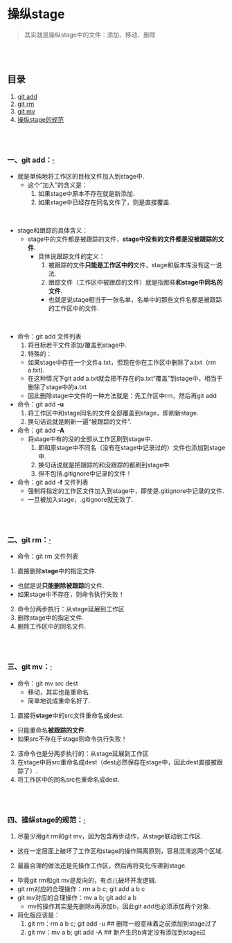 # 操纵stage
> 其实就是操纵stage中的文件：添加、移动、删除

<br><br>

## 目录
1. [git add]()
2. [git rm]()
3. [git mv]()
4. [操纵stage的规范]()

<br><br>

### 一、git add：[·](#目录)

- 就是单纯地将工作区的目标文件加入到stage中.
  - 这个“加入”的含义是：
    1. 如果stage中原本不存在就是新添加.
    2. 如果stage中已经存在同名文件了，则是直接覆盖.

<br>

- stage和跟踪的具体含义：
  - stage中的文件都是被跟踪的文件，**stage中没有的文件都是没被跟踪的文件**.
    - 具体说跟踪文件的定义：
      1. 被跟踪的文件**只能是工作区中的**文件，stage和版本库没有这一说法.
      2. 跟踪文件（工作区中被跟踪的文件）就是指那些**和stage中同名的文件**.
        - 也就是说stage相当于一张名单，名单中的那些文件名都是被跟踪的工作区中的文件.

<br>

- 命令：git add 文件列表
  1. 将目标若干文件添加/覆盖到stage中.
  2. 特殊的：
    - 如果stage中存在一个文件a.txt，但现在你在工作区中删除了a.txt（rm a.txt).
    - 在这种情况下git add a.txt就会把不存在的a.txt“覆盖”到stage中，相当于删除了stage中的a.txt
    - 因此删除stage中文件的一种方法就是：先工作区中rm，然后再git add
- 命令：git add **-u**
  1. 将工作区中和stage同名的文件全部覆盖到stage，即刷新stage.
  2. 换句话说就是刷新一遍“被跟踪的文件”.
- 命令：git add **-A**
  - 将stage中有的没的全部从工作区刷到stage中.
    1. 即和原stage中不同名（没有在stage中记录过的）文件也添加到stage中.
    2. 换句话说就是把跟踪的和没跟踪的都刷到stage中.
    3. 但不包括.gitignore中记录的文件！
- 命令：git add **-f** 文件列表
  - 强制将指定的工作区文件加入到stage中，即使是.gitignore中记录的文件.
  - 一旦被加入stage，.gitignore就无效了.

<br><br>

### 二、git rm：[·](#目录)

- 命令：git rm 文件列表

1. 直接删除**stage**中的指定文件.
  - 也就是说**只能删除被跟踪**的文件.
  - 如果stage中不存在，则命令执行失败！
2. 命令分两步执行：从stage延展到工作区
  1. 删除stage中的指定文件.
  2. 删除工作区中的同名文件.

<br><br>

### 三、git mv：[·](#目录)

- 命令：git mv src dest
  - 移动，其实也是重命名.
  - 简单地说成重命名好了.

1. 直接将**stage**中的src文件重命名成dest.
  - 只能重命名**被跟踪的文件**.
  - 如果src不存在于stage则命令执行失败！
2. 该命令也是分两步执行的：从stage延展到工作区
  1. 在stage中将src重命名成dest（dest必然保存在stage中，因此dest直接被跟踪了）.
  2. 将工作区中的同名src也重命名成dest.

<br><br>

### 四、操纵stage的规范：[·](#目录)

1. 尽量少用git rm和git mv，因为包含两步动作，从stage联动到工作区.
  - 这在一定层面上破坏了工作区和stage的操作隔离原则，容易混淆这两个区域.
2. 最最合理的做法还是先操作工作区，然后再将变化传递到stage.
  - 毕竟git rm和git mv是反向的，有点儿破坏开发逻辑.
  - git rm对应的合理操作：rm a b c; git add a b c
  - git mv对应的合理操作：mv a b; git add a b
    - mv的操作其实是先删除a再添加b，因此git add也必须添加两个对象.
  - 简化版应该是：
    1. git rm：rm a b c; git add -u    ## 删除一般意味着之前添加到stage过了
    2. git mv：mv a b; git add -A   ## 新产生的b肯定没有添加到stage过
